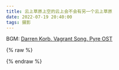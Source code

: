 ```yaml
---
title: 云上草原上空的云上会不会有另一个云上草原
date: 2022-07-19 20:40:00
tags: 摄影
---
```


BGM: [Darren Korb. Vagrant Song. Pyre OST](https://music.163.com/song?id=529823807)

{% raw %}
<div id="player_149e6314aef381e7"></div>
<script type="text/javascript" src="https://player.dogecloud.com/js/loader"></script>
<script type="text/javascript">
var player = new DogePlayer({
    container: document.getElementById('player_149e6314aef381e7'),
    userId: 2561,
    vcode: '149e6314aef381e7',
    autoPlay: false
});
</script>
{% endraw %}
